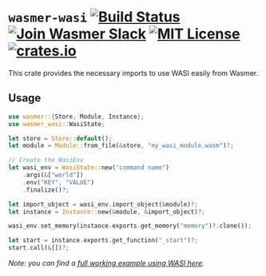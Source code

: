 # `wasmer-wasi` [![Build Status](https://github.com/wasmerio/wasmer/workflows/build/badge.svg?style=flat-square)](https://github.com/wasmerio/wasmer/actions?query=workflow%3Abuild) [![Join Wasmer Slack](https://img.shields.io/static/v1?label=Slack&message=join%20chat&color=brighgreen&style=flat-square)](https://slack.wasmer.io) [![MIT License](https://img.shields.io/github/license/wasmerio/wasmer.svg?style=flat-square)](https://github.com/wasmerio/wasmer/blob/master/LICENSE) [![crates.io](https://img.shields.io/crates/v/wasmer-wasi.svg)](https://crates.io/crates/wasmer-wasi)

This crate provides the necessary imports to use WASI easily from Wasmer.

## Usage

```rust
use wasmer::{Store, Module, Instance};
use wasmer_wasi::WasiState;

let store = Store::default();
let module = Module::from_file(&store, "my_wasi_module.wasm")?;

// Create the WasiEnv
let wasi_env = WasiState::new("command name")
    .args(&["world"])
    .env("KEY", "VALUE")
    .finalize()?;

let import_object = wasi_env.import_object(&module)?;
let instance = Instance::new(&module, &import_object)?;

wasi_env.set_memory(instance.exports.get_memory("memory")?.clone());

let start = instance.exports.get_function("_start")?;
start.call(&[])?;
```

*Note: you can find a [full working example using WASI here](https://github.com/wasmerio/wasmer/blob/master/examples/wasi.rs).*
